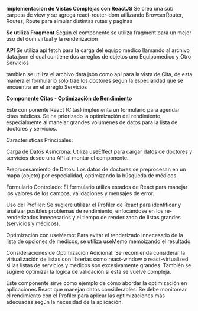 **Implementación de Vistas Complejas con ReactJS**
Se crea una sub carpeta de view y se agrega react-router-dom utilizando BrowserRouter, Routes, Route
para simular distintas rutas y paginas

**Se utiliza Fragment**
Según el componente se utiliza fragment para un mejor uso del dom virtual y la renderización

**API**
Se utiliza api fetch para la carga del equipo medico llamando al archivo data.json el cual contiene dos arreglos de objetos uno Equipomedico y Otro Servicios

tambien se utiliza el archivo data.json como api para la vista de Cita, de esta manera el formulario solo trae los doctores segun la especialidad que se encuentra en el arreglo Servicios

**Componente Citas - Optimización de Rendimiento**

Este componente React (Citas) implementa un formulario para agendar citas médicas. Se ha priorizado la optimización del rendimiento, especialmente al manejar grandes volúmenes de datos para la lista de doctores y servicios.

Características Principales:

Carga de Datos Asíncrona: Utiliza useEffect para cargar datos de doctores y servicios desde una API al montar el componente.

Preprocesamiento de Datos: Los datos de doctores se preprocesan en un mapa (objeto) por especialidad, optimizando la búsqueda de médicos.

Formulario Controlado: El formulario utiliza estados de React para manejar los valores de los campos, validaciones y mensajes de error.

Uso del Profiler: Se sugiere utilizar el Profiler de React para identificar y analizar posibles problemas de rendimiento, enfocándose en los re-renderizados innecesarios y el tiempo de renderizado de listas grandes (servicios y médicos).

Optimización con useMemo: Para evitar el renderizado innecesario de la lista de opciones de médicos, se utiliza useMemo memoizando el resultado.

Consideraciones de Optimización Adicional: Se recomienda considerar la virtualización de listas con librerías como react-window o react-virtualized si las listas de servicios y médicos son excesivamente grandes. También se sugiere optimizar la lógica de validación si esta se vuelve compleja.

Este componente sirve como ejemplo de cómo abordar la optimización en aplicaciones React que manejan datos considerables. Se debe monitorear el rendimiento con el Profiler para aplicar las optimizaciones más adecuadas según la necesidad de la aplicación.
